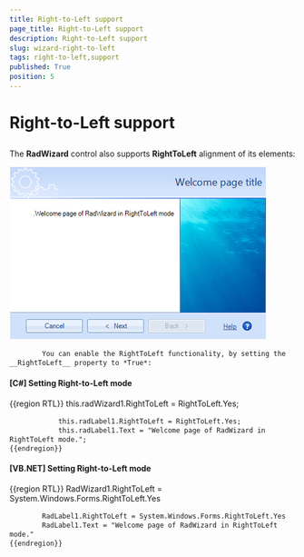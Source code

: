 ```yaml
---
title: Right-to-Left support
page_title: Right-to-Left support
description: Right-to-Left support
slug: wizard-right-to-left
tags: right-to-left,support
published: True
position: 5
---
```


# Right-to-Left support



## 

The __RadWizard__ control also supports __RightToLeft__ alignment of its elements:

![wizard-structure 003](images/wizard-structure003.png)
			
			You can enable the RightToLeft functionality, by setting the __RightToLeft__ property to *True*:
			

#### __[C#] Setting Right-to-Left mode__

{{region RTL}}
	            this.radWizard1.RightToLeft = RightToLeft.Yes;
	
	            this.radLabel1.RightToLeft = RightToLeft.Yes;
	            this.radLabel1.Text = "Welcome page of RadWizard in RightToLeft mode.";
	{{endregion}}



#### __[VB.NET] Setting Right-to-Left mode__

{{region RTL}}
	        RadWizard1.RightToLeft = System.Windows.Forms.RightToLeft.Yes
	
	        RadLabel1.RightToLeft = System.Windows.Forms.RightToLeft.Yes
	        RadLabel1.Text = "Welcome page of RadWizard in RightToLeft mode."
	{{endregion}}



